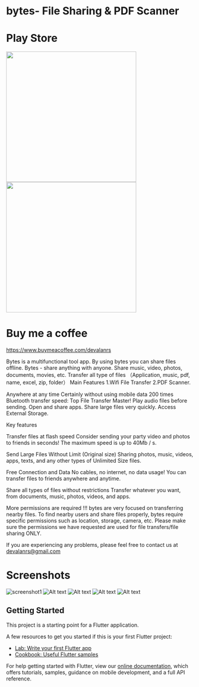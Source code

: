 # bytes- File Sharing & PDF Scanner

# Play Store

<a href="https://play.google.com/store/apps/details?id=com.devalanrs.bytes">
<img src="https://en.m.wikipedia.org/wiki/File:Google_Play_Store_badge_EN.svg" width="350"/>
</a>

<img src="https://img.shields.io/badge/Android-3DDC84?style=for-the-badge&logo=android&logoColor=white" width="350" />



# Buy me a coffee
https://www.buymeacoffee.com/devalanrs

Bytes is a multifunctional tool app. By using bytes you can share files offline.
Bytes - share anything with anyone.
Share music, video, photos, documents, movies, etc.
Transfer all type of files （Application, music, pdf, name, excel, zip, folder）
Main Features
1.Wifi File Transfer
2.PDF Scanner.

Anywhere at any time
Certainly without using mobile data
200 times Bluetooth transfer speed: Top File Transfer Master!
Play audio files before sending.
Open and share apps.
Share large files very quickly.
Access External Storage.

Key features

Transfer files at flash speed
Consider sending your party video and photos to friends in seconds! The maximum speed is up to 40Mb / s.

Send Large Files Without Limit (Original size)
Sharing photos, music, videos, apps, texts, and any other types of Unlimited Size files.

Free Connection and Data
No cables, no internet, no data usage! You can transfer files to friends anywhere and anytime.

Share all types of files without restrictions
Transfer whatever you want, from documents, music, photos, videos, and apps.

More permissions are required !!!
bytes are very focused on transferring nearby files.
To find nearby users and share files properly, bytes require specific permissions such as location, storage, camera, etc.
Please make sure the permissions we have requested are used for file transfers/file sharing ONLY.

If you are experiencing any problems, please feel free to contact us at devalanrs@gmail.com


# Screenshots

![screenshot1](screenshots/first.jpg)
![Alt text](screenshots/second.jpg)
![Alt text](screenshots/third.jpg)
![Alt text](screenshots/fourth.jpg)
![Alt text](screenshots/fifth.jpg)

## Getting Started

This project is a starting point for a Flutter application.

A few resources to get you started if this is your first Flutter project:

- [Lab: Write your first Flutter app](https://flutter.dev/docs/get-started/codelab)
- [Cookbook: Useful Flutter samples](https://flutter.dev/docs/cookbook)

For help getting started with Flutter, view our
[online documentation](https://flutter.dev/docs), which offers tutorials,
samples, guidance on mobile development, and a full API reference.
